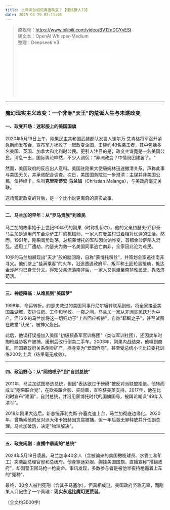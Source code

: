```yaml
---
title: 上帝亲孙如何直播政变？【硬核狠人73】
date: 2025-04-29 02:11:05
---
```


> 原视频：https://www.bilibili.com/video/BV12nDGYyESt<br>转文本：OpenAI Whisper-Medium<br>整理：Deepseek V3
>
> <iframe src="//player.bilibili.com/player.html?bvid=BV12nDGYyESt&autoplay=0" scrolling="no" border="0" frameborder="no" framespacing="0" allowfullscreen="true"></iframe>

---

### **魔幻现实主义政变：一个非洲"天王"的荒诞人生与未遂政变**  

#### **一、政变开场：迷彩服上的美国国旗**  
2020年5月19日上午，刚果民主共和国武装部队发言人谢尔万·艾肯格将军召开紧急新闻发布会，宣布军方挫败了一起政变企图，击毙约40名袭击者，其中包括多名美国、英国、加拿大和比利时公民。更引人注目的是，政变主谋竟是一名美国公民。消息一出，国际舆论哗然，不少人调侃："非洲政变？中情局团建罢了。"  

然而，美国政府的反应出人意料。美国驻刚果大使唐姆林迅速撇清关系，声称此事与美国无关，并承诺配合调查。次日，美国国务院进一步澄清：主谋并非美国公民，仅持绿卡，名叫**克里斯蒂安·马兰加**（Christian Malanga），与美政府毫无关联。  

这场荒诞政变的背后，是一个比小说更离奇的真实故事。  

---

#### **二、马兰加的早年：从"罗马贵族"到难民**  
马兰加的故事始于上世纪90年代的刚果（时称扎伊尔）。他的父亲约瑟夫·乔伊泰·马兰加是通用汽车金沙萨工厂的机械师，一家人在曼盖村过着相对优渥的生活。然而，1991年，刚果局势动荡，总统蒙博托的军队因欠饷哗变，首都金沙萨陷入混乱。通用工厂遭劫，约瑟夫为救一名美国同事逃亡南非，全家因此沦为难民。  

10岁的马兰加展现出"天才"般的脑回路，自称"蒙博托粉丝"，并策划全家逃往南非寻父。他们挤上"挂满乘客"的火车，沿途遭遇政府军、叛军和土匪轮番抢劫，抵达金沙萨时已身无分文。得知父亲流落南非后，一家人又偷渡至南非难民营，靠救济苟活。  

---

#### **三、神迹降临：从难民到"美国梦"**  
1998年，命运转折。约瑟夫救过的美国同事丹尼尔辗转联系到他，将全家接至美国盐湖城，安排住房、工作和学校。一夜之间，马兰加一家从非洲贫民跃升为中产。但16岁的马兰加将这一切归功于"上帝回应祈祷"，自称"耶稣之子"，甚至试图在教堂"认亲"，被神父轰出。  

此后，他误打误撞加入美国"初级预备军官训练团"（类似军训社团），还因卖车时掏枪威胁客户被捕，缓刑后改行倒卖二手车。2003年，刚果内战结束，他嗅到商机，回国靠政府关系倒卖矿产，摇身变为"爱国侨商"，甚至受总统小卡比拉委托训练200名士兵（结果毫无成效）。  

---

#### **四、政治野心：从"网络喷子"到"自封总统"**  
2011年，马兰加试图参选总统，但因"表达欲过于磅礴"被反对派联盟拒绝。他转而成立"刚果联合党"，在欧美蹭合影、买勋章，宣称获美英支持。2017年，他在比利时宣布"建国"，自封总统，并沿用蒙博托时代的国旗国号，被舆论嘲讽"49年入清军"。  

2018年刚果大选后，新总统菲利克斯·齐塞克迪上台，马兰加彻底边缘化。2020年，曾勒索他的反对派大佬卡姆赫因贪腐被捕，但一年后竟无罪释放并升任副总理。马兰加破防，决定"物理解决"。  

---

#### **五、政变闹剧：直播中暴毙的"总统"**  
2024年5月19日凌晨，马兰加率40余人（含被骗来的美国橄榄球员、水管工和矿工）突袭副总理官邸和总统府。他身穿迷彩服、胸挂美国国旗，直播宣称"推翻政府"，却因警卫回马枪一枪毙命。审讯发现，多数参与者是被他半夜持枪逼着上车的"冤种"。  

最终，30余人被判死刑（含其子马塞尔），但真相成谜。美国政府坚称无辜，而刚果人只记住了一个真理：**现实永远比魔幻更荒诞**。  

（全文约3000字）
